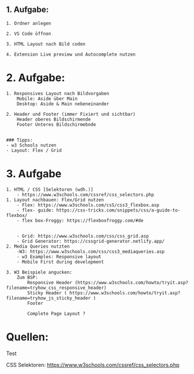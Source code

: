 ##

## 1. Aufgabe:

    1. Ordner anlegen

    2. VS Code öffnen

    3. HTML Layout nach Bild coden

    4. Extension Live preview und Autocomplete nutzen

# 2. Aufgabe:

    1. Responsives Layout nach Bildvorgaben
        Mobile: Aside über Main
        Desktop: Aside & Main nebeneinander

    2. Header und Footer (immer Fixiert und sichtbar)
        Header oberes Bildschirmende
        Footer Unteres Bildschirmebnde

     
    ### Tipps:
    - w3 Schools nutzen 
    - Layout: Flex / Grid

# 3. Aufgabe
    1. HTML / CSS [Selektoren (wdh.)]
        - https://www.w3schools.com/cssref/css_selectors.php
    1. Layout nachbauen: Flex/Grid nutzen
        - Flex: https://www.w3schools.com/csS/css3_flexbox.asp
        - flex- guide: https://css-tricks.com/snippets/css/a-guide-to-flexbox/
        - flex box-Froggy: https://flexboxfroggy.com/#de


        - Grid: https://www.w3schools.com/css/css_grid.asp
        - Grid Generator: https://cssgrid-generator.netlify.app/
    2. Media Queries nutzten
        -W3: https://www.w3schools.com/css/css3_mediaqueries.asp
        - w3 Examples: Responsive layout
        - Mobile First during development
        
    3. W3 Beispiele angucken: 
        Zum BSP:
            Responsive Header (https://www.w3schools.com/howto/tryit.asp?filename=tryhow_css_responsive_header)
            Sticky Header ( https://www.w3schools.com/howto/tryit.asp?filename=tryhow_js_sticky_header )
            Footer 

            Complete Page Layout ?

# Quellen:
Test

CSS Selektoren: https://www.w3schools.com/cssref/css_selectors.php

